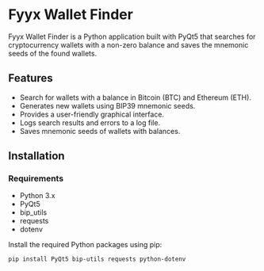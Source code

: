 # Fyyx Wallet Finder

Fyyx Wallet Finder is a Python application built with PyQt5 that searches for cryptocurrency wallets with a non-zero balance and saves the mnemonic seeds of the found wallets.

## Features

- Search for wallets with a balance in Bitcoin (BTC) and Ethereum (ETH).
- Generates new wallets using BIP39 mnemonic seeds.
- Provides a user-friendly graphical interface.
- Logs search results and errors to a log file.
- Saves mnemonic seeds of wallets with balances.

## Installation

### Requirements

- Python 3.x
- PyQt5
- bip_utils
- requests
- dotenv

Install the required Python packages using pip:

```bash
pip install PyQt5 bip-utils requests python-dotenv
